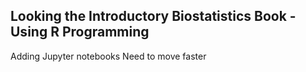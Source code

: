 ## Looking the Introductory Biostatistics Book - Using R Programming

Adding Jupyter notebooks
Need to move faster

